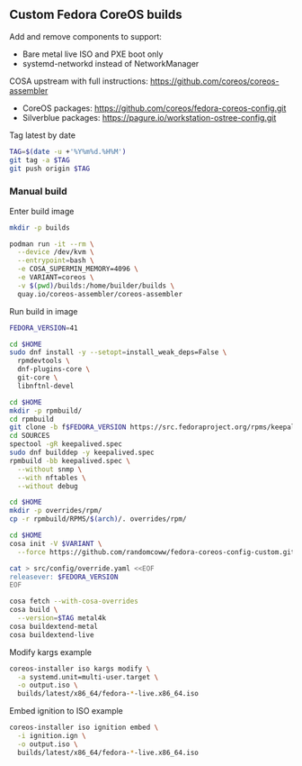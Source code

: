 ## Custom Fedora CoreOS builds

Add and remove components to support:

* Bare metal live ISO and PXE boot only
* systemd-networkd instead of NetworkManager

COSA upstream with full instructions: https://github.com/coreos/coreos-assembler

* CoreOS packages: https://github.com/coreos/fedora-coreos-config.git
* Silverblue packages: https://pagure.io/workstation-ostree-config.git

Tag latest by date

```bash
TAG=$(date -u +'%Y%m%d.%H%M')
git tag -a $TAG
git push origin $TAG
```

### Manual build

Enter build image

```bash
mkdir -p builds

podman run -it --rm \
  --device /dev/kvm \
  --entrypoint=bash \
  -e COSA_SUPERMIN_MEMORY=4096 \
  -e VARIANT=coreos \
  -v $(pwd)/builds:/home/builder/builds \
  quay.io/coreos-assembler/coreos-assembler
```

Run build in image

```bash
FEDORA_VERSION=41

cd $HOME
sudo dnf install -y --setopt=install_weak_deps=False \
  rpmdevtools \
  dnf-plugins-core \
  git-core \
  libnftnl-devel

cd $HOME
mkdir -p rpmbuild/
cd rpmbuild
git clone -b f$FEDORA_VERSION https://src.fedoraproject.org/rpms/keepalived.git SOURCES/
cd SOURCES
spectool -gR keepalived.spec
sudo dnf builddep -y keepalived.spec
rpmbuild -bb keepalived.spec \
  --without snmp \
  --with nftables \
  --without debug

cd $HOME
mkdir -p overrides/rpm/
cp -r rpmbuild/RPMS/$(arch)/. overrides/rpm/

cd $HOME
cosa init -V $VARIANT \
  --force https://github.com/randomcoww/fedora-coreos-config-custom.git

cat > src/config/override.yaml <<EOF
releasever: $FEDORA_VERSION
EOF

cosa fetch --with-cosa-overrides
cosa build \
  --version=$TAG metal4k
cosa buildextend-metal
cosa buildextend-live
```

Modify kargs example

```bash
coreos-installer iso kargs modify \
  -a systemd.unit=multi-user.target \
  -o output.iso \
  builds/latest/x86_64/fedora-*-live.x86_64.iso
```

Embed ignition to ISO example

```bash
coreos-installer iso ignition embed \
  -i ignition.ign \
  -o output.iso \
  builds/latest/x86_64/fedora-*-live.x86_64.iso
```